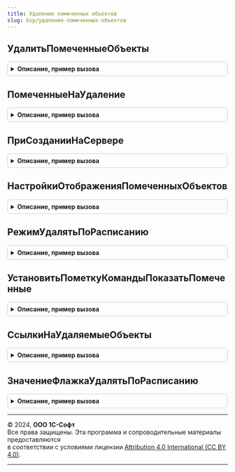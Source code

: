 ```yaml
---
title: Удаление помеченных объектов
slug: bsp/удаление-помеченных-объектов
---
```



## УдалитьПомеченныеОбъекты
<details style="margin: 1em 0; padding: 0.5em; border: 1px solid #ccc; border-radius: 6px;">

<summary style="font-weight: bold; cursor: pointer;">Описание, пример вызова</summary>

```bsl

// Безвозвратно удаляет объекты, помеченные на удаление, выполняя при этом контроль ссылочной целостности.
// Следует вызывать вне транзакции, т.к. функция сама управляет транзакциями и порционностью.
//
// Параметры:
//  УдаляемыеОбъекты - Массив из ПланОбменаСсылка
//                   - Массив из СправочникСсылка
//                   - Массив из ДокументСсылка
//                   - Массив из ПланСчетовСсылка
//                   - Массив из ПланВидовРасчетаСсылка
//                   - Массив из БизнесПроцессСсылка
//                   - Массив из ЗадачаСсылка - объекты для удаления.
//  РежимУдаления - Строка - способ удаления, может принимать значения:
//		"Стандартный" - удаление объектов с контролем ссылочной целостности и сохранением возможности
//					    многопользовательской работы.
//		"Монопольный" - удаление объектов с контролем ссылочной целостности с установкой монопольного режима.
//					    Если монопольный режим установить не удалось, то будет вызвано исключение.
//		"Упрощенный"  - удаление объектов, при котором контроль ссылочной целостности выполняется только в непомеченных
//					    на удаление объектах. В помеченных на удаление объектах ссылки на удаляемые объекты будут очищены.
//
// Возвращаемое значение:
//    Структура:
//      * Успешно - Булево - Истина, если все объекты были удалены.
//      * ПрепятствующиеУдалению - ТаблицаЗначений - объекты, в которых есть ссылки на удаляемые объекты:
//        ** УдаляемыйСсылка - ЛюбаяСсылка
//        ** МестоИспользования - ЛюбаяСсылка - ссылка на объект, препятствующий удалению.
//									  - Неопределено - объект используется в константе или
//									  	в процессе удаление произошла ошибка. Информация о константе указана в поле метаданные.
//									  	Информация об ошибке указана в поле ОписаниеОшибки.
//        ** ОписаниеОшибки - Строка - описание ошибки при удалении объекта.
//        ** ПодробноеОписаниеОшибки - Строка - подробное описание ошибки при удалении объекта.
//        ** Метаданные - ОбъектМетаданных - описание метаданных объекта, препятствующего удалению.
//        * Удаленные - Массив из ЛюбаяСсылка- успешно удаленные объекты.
//        * НеУдаленные - Массив из ЛюбаяСсылка - не удаленные объекты.
//
Функция УдалитьПомеченныеОбъекты(УдаляемыеОбъекты, РежимУдаления = "Стандартный") Экспорт
```

Пример вызова
```bsl
Результат = УдалениеПомеченныхОбъектов.УдалитьПомеченныеОбъекты(УдаляемыеОбъекты, РежимУдаления);
```
</details>

## ПомеченныеНаУдаление
<details style="margin: 1em 0; padding: 0.5em; border: 1px solid #ccc; border-radius: 6px;">

<summary style="font-weight: bold; cursor: pointer;">Описание, пример вызова</summary>

```bsl

// Формирует помеченные на удаление с учетом разделения и фильтрацией служебных и предопределенных объектов.
// При выполнении в разделенном сеансе будут возвращены объекты с учетом разделителя.
// Предопределенные элементы исключаются из результата поиска.
//
// Параметры:
//   ОтборМетаданных - СписокЗначений из Строка - список из полных имен метаданных, в которых будет
// 												 выполнен поиск помеченных на удаление.
// 												 Например, "Справочник.Номенклатура".
//                   - Неопределено - отбор по объектам метаданных накладываться не будет.
//
//  ИскатьТехнологическиеОбъекты - Булево - если Истина, то поиск будет осуществляться в объектах метаданных,
//											добавленных в исключения поиска ссылок.
//											см. ОбщегоНазначения.ИсключенияПоискаСсылок.
//											Например, в справочнике КлючиДоступа.
//
//
// Возвращаемое значение:
//   Массив из ЛюбаяСсылка
//
Функция ПомеченныеНаУдаление(Знач ОтборМетаданных = Неопределено, ИскатьТехнологическиеОбъекты = Ложь) Экспорт
```

Пример вызова
```bsl
Результат = УдалениеПомеченныхОбъектов.ПомеченныеНаУдаление(ОтборМетаданных, ИскатьТехнологическиеОбъекты);
```
</details>

## ПриСозданииНаСервере
<details style="margin: 1em 0; padding: 0.5em; border: 1px solid #ccc; border-radius: 6px;">

<summary style="font-weight: bold; cursor: pointer;">Описание, пример вызова</summary>

```bsl

// Устанавливает видимость помеченных на удаление.
//
// Параметры:
//   Форма - ФормаКлиентскогоПриложения - форма с динамическим списком
//   НастройкиОтображенияПомеченныхОбъектов - см. НастройкиОтображенияПомеченныхОбъектов
//                                          - ТаблицаФормы - элемент формы динамического списка.
//
// Пример:
// 	// Для настройки одного списка
// 	УдалениеПомеченныхОбъектов.ПриСозданииНаСервере(ЭтотОбъект, Элементы.Список);
//
// 	// Для настройки нескольких списков
// 	НастройкиОтображенияПомеченных = УдалениеПомеченныхОбъектов.НастройкиОтображенияПомеченныхОбъектов();
// 	Настройка = НастройкиОтображения.Добавить();
// 	Настройка.ИмяЭлементаФормы = Элементы.Список1.Имя;
// 	Настройка = НастройкиОтображения.Добавить();
// 	Настройка.ИмяЭлементаФормы = Элементы.Список2.Имя;
//
// 	// Установка основной таблицы необходима для перехода к спискам помеченных объектов
// 	// с предустановленным отбором
// 	ОсновныеТаблицыСписка = Новый СписокЗначений();
// 	ОсновныеТаблицыСписка.Добавить("Справочник.Номенклатура");
// 	Настройка.ТипыМетаданных = ОсновныеТаблицыСписка;
// 	УдалениеПомеченныхОбъектов.ПриСозданииНаСервере(ЭтотОбъект, НастройкиОтображенияПомеченных);
//
Процедура ПриСозданииНаСервере(Форма, Знач НастройкиОтображенияПомеченныхОбъектов) Экспорт
```

Пример вызова
```bsl
УдалениеПомеченныхОбъектов.ПриСозданииНаСервере(Форма, НастройкиОтображенияПомеченныхОбъектов) 
```
</details>

## НастройкиОтображенияПомеченныхОбъектов
<details style="margin: 1em 0; padding: 0.5em; border: 1px solid #ccc; border-radius: 6px;">

<summary style="font-weight: bold; cursor: pointer;">Описание, пример вызова</summary>

```bsl

// Формирует настройки отображения помеченных на удаления объектов.
//
// Возвращаемое значение:
//   ТаблицаЗначений:
//   * ИмяЭлементаФормы - Строка - имя таблицы формы, связанного с динамическим списком.
//   * ТипыМетаданных - СписокЗначений из Строка - типы объектов, отображаемых в динамическом списке.
//   * ИмяСписка - Строка - необязательный. Имя динамического списка на форме.
//
Функция НастройкиОтображенияПомеченныхОбъектов() Экспорт
```

Пример вызова
```bsl
Результат = УдалениеПомеченныхОбъектов.НастройкиОтображенияПомеченныхОбъектов() 
```
</details>

## РежимУдалятьПоРасписанию
<details style="margin: 1em 0; padding: 0.5em; border: 1px solid #ccc; border-radius: 6px;">

<summary style="font-weight: bold; cursor: pointer;">Описание, пример вызова</summary>

```bsl

// Возвращает информацию о настройках удаления помеченных по расписанию.
// Пример использования см. в документации.
//
// Возвращаемое значение:
//   Структура:
//   * Расписание - см. РегламентныеЗаданияСервер.РасписаниеРегламентногоЗадания
//   * Использование - Булево - признак использования регламентного задания.
//
Функция РежимУдалятьПоРасписанию() Экспорт
```

Пример вызова
```bsl
Результат = УдалениеПомеченныхОбъектов.РежимУдалятьПоРасписанию() 
```
</details>

## УстановитьПометкуКомандыПоказатьПомеченные
<details style="margin: 1em 0; padding: 0.5em; border: 1px solid #ccc; border-radius: 6px;">

<summary style="font-weight: bold; cursor: pointer;">Описание, пример вызова</summary>

```bsl

// Устанавливает пометку команды Показать помеченные в соответствии с сохраненными настройками пользователя.
// Используется для установки начального значения пометки кнопки формы.
//
// Параметры:
//   Форма - ФормаКлиентскогоПриложения
//   ТаблицаФормы - ТаблицаФормы - таблица формы, связанная с динамическим списком
//   КнопкаФормы - КнопкаФормы - кнопка, связанная с командой Показать помеченные
//
Процедура УстановитьПометкуКомандыПоказатьПомеченные(Форма, ТаблицаФормы, КнопкаФормы) Экспорт
```

Пример вызова
```bsl
УдалениеПомеченныхОбъектов.УстановитьПометкуКомандыПоказатьПомеченные(Форма, ТаблицаФормы, КнопкаФормы) 
```
</details>

## СсылкиНаУдаляемыеОбъекты
<details style="margin: 1em 0; padding: 0.5em; border: 1px solid #ccc; border-radius: 6px;">

<summary style="font-weight: bold; cursor: pointer;">Описание, пример вызова</summary>

```bsl

// Возвращает перечень объектов, которые удаляются в текущий момент и на которые есть ссылки в объекте Источник.
// Для наборов записей, подчиненных регистратору, возвращает всегда пустой список ссылок:
//  - для уменьшения влияния контроля на производительность;
//  - для бесперебойной работы автоматических механизмов формирования движений (например, закрытия месяца).
//
// Параметры:
//   Источник - СправочникОбъект
//            - ДокументОбъект
//            - РегистрСведенийНаборЗаписей - объект, в котором будет выполнен поиск удаляемых объектов.
//
// Возвращаемое значение:
//   Соответствие из КлючИЗначение:
//   * Ключ - ЛюбаяСсылка - удаляемый объект, ссылка на который есть в объекте Источник.
//   * Значение - Строка - представление ссылки.
//
Функция СсылкиНаУдаляемыеОбъекты(Источник) Экспорт
```

Пример вызова
```bsl
Результат = УдалениеПомеченныхОбъектов.СсылкиНаУдаляемыеОбъекты(Источник) 
```
</details>

## ЗначениеФлажкаУдалятьПоРасписанию
<details style="margin: 1em 0; padding: 0.5em; border: 1px solid #ccc; border-radius: 6px;">

<summary style="font-weight: bold; cursor: pointer;">Описание, пример вызова</summary>

```bsl

// Устарела. Состояние флажка для формы настроек удаления помеченных объектов.
// Следует использовать УдалениеПомеченныхОбъектов.РежимУдалятьПоРасписанию.
//
// Возвращаемое значение:
//   Булево - значение.
//
Функция ЗначениеФлажкаУдалятьПоРасписанию() Экспорт
```

Пример вызова
```bsl
Результат = УдалениеПомеченныхОбъектов.ЗначениеФлажкаУдалятьПоРасписанию() 
```
</details>

---

© 2024, **ООО 1С-Софт**  
Все права защищены. Эта программа и сопроводительные материалы предоставляются  
в соответствии с условиями лицензии [Attribution 4.0 International (CC BY 4.0)](https://creativecommons.org/licenses/by/4.0/legalcode).

---

